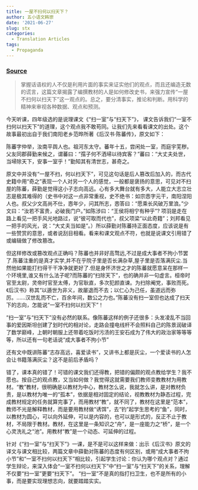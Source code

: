 ```yaml
---
title: 一屋不扫何以扫天下？
author: 五小语文韩崇
date: '2021-06-27'
slug: stx
categories:
  - Translation Articles
tags:
  - Propaganda
---
```


### [Source](http://blog.sina.com.cn/s/blog_e14cbe0f0102xlpu.html)

> 掌握话语权的人不仅是利用片面的事实来证实他们的观点，而且还编造无数的谎言，这篇文章揭露了编撰教材的人是如何修改史书，来强力宣传“一屋不扫何以扫天下”这一观点的。总之，要分清事实，推论和判断。用科学的精神来审视各种数据、观点和预测。

今天听课，四年级选的是说理课文《“扫一室”与“扫天下”》， 课文告诉我们“一室不扫何以扫天下”的道理，这个观点我不敢苟同。让我们先来看看课文的出处。这个故事最初出自于我们南阳老乡范晔所著《后汉书·陈蕃传》，原文如下：

陈蕃字仲举，汝南平舆人也。祖河东太守。蕃年十五，尝闲处一室，而庭宇芜秽。父友同郡薛勤来候之，谓蕃曰：“孺子何不洒埽以待宾客？”蕃曰：“大丈夫处世，当埽除天下，安事一室乎！”勤知其有清世志，甚奇之。

   原文中并没有“一屋不扫，何以扫天下”，可见这句话是后人篡改后加入的，而古代史籍中用“奇之”表现一个人对另一个人的感觉，一般都是褒扬的意思，可见对不扫屋的陈蕃，薛勤是觉得这小子志向高远。心有多大舞台就有多大，人能立大志立壮志是极其难得的（史书中对这一点非常重视，史不绝书：如宗悫字元干，南阳涅阳人也。叔父少文高尚不仕，悫年少，问其所志，悫答曰：“愿乘长风破万里浪。”少文曰：“汝若不富贵，必破我门户。”如陈涉曰：“王侯将相宁有种乎”? 项羽是走在路上看见一把手风光地路过，说“彼可取而代也”，叔父项梁“以此奇籍”；刘邦看见一把手的风光，说：“大丈夫当如是”。）所以薛勤对陈蕃持正面态度，应该说是有一些赞赏的意思，或者说刮目相看。看来和课文观点不符，也就是说课文引用错了或编辑做了修改篡改。

 但这样修改或篡改观点正确吗？陈蕃也并非好高骛远,不过是成大事者不拘小节罢了.陈蕃注重的是真才实学,并不在乎院子里是否长满杂草,屋子里是否落满灰尘.当然他如果能打扫得干干净净就更好了.但是身怀济世之才的陈蕃就愿意呆在那样一个环境里,谁又有什么法子呢?而陈蕃的“扫除天下”，也的确并非一句虚言。桓帝时官至太尉，灵帝时官至太傅，为官耿直，多次犯颜直谏。为扫除阉党，事败而死。《后汉书》称其“以遁世为非义，故屡退而不去；以仁心为己任，虽道远而弥厉。……汉世乱而不亡，百余年间，数公之力也。”陈蕃没有扫一室但也达成了扫天下的志向，怎能说“一室不扫何以扫天下”！

“扫一室”与“扫天下”没有必然的联系。像陈蕃这样的例子还很多：头发凌乱不当回事的爱因斯坦创建了划时代的相对论，走路会撞电线杆不会照料自己的陈景润破译了数学巅峰，上朝时朝服上还带着吃饭时污渍的王安石成为了伟大的政治家等等等等，所以还有一句老话说“成大事者不拘小节”

还有文中既讲陈蕃“志存高远，喜爱读书”，又讲书上都是灰尘，一个爱读书的人怎会让书籍落满灰尘？这不是前后矛盾吗？

错了，课本真的错了！可错的课文我们还得教，把错的偏颇的观点教给学生？我不愿也。按自己的观点教，又当如何做？我觉得这就需要我们教师变教教材为用教材。“教”教材，很明确是以教材为中心，教材怎么说，我就怎么讲，是对教材负责，是以教材为唯一的“孤本”，依据是相对固定的结论，视教教材为静态过程，完成教材规定的任务就算完事了，而用教材“教”，就不同了，教材在这里是“范本”，教师不光是解释教材，而是要用教材做“诱饵”，去“钓”起学生思考的“鱼”，同时，以教材为圆心，可以向外延伸，可以是内容的，也可以是形式的，反正不止于教材，不局限于教材。教材，在这里是一条知识之“舟”，是一座能力之“桥”，是一个心灵洗礼之“池”。用教材“教”是一个动态、可延伸的过程。

针对《“扫一室”与“扫天下”》一课，是不是可以这样来做：出示《后汉书》原文的译文与课文相比较，两篇文章中薛勤对陈蕃的态度有何区别，或用“成大事者不拘小节”和“一室不扫何以扫天下”相比较，引起学生讨论：你认为哪个观点对？通过学生辩论，来深入体会“一室不扫何以扫天下”中“扫一室”与“扫天下”的关系，理解不仅要“扫一室”更要“扫天下”。 “扫一室”不是真的指打扫卫生，也不是所有的小事，而是要实现理想志向，就要踏踏实实。

